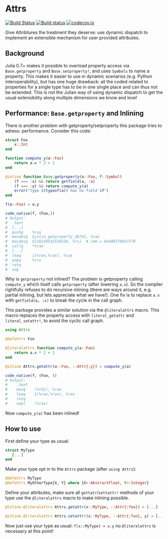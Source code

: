 
# Attrs

[![Build Status](https://travis-ci.org/simonfxr/Attrs.jl.svg?branch=master)](https://travis-ci.org/simonfxr/Attrs.jl)
[![Build status](https://ci.appveyor.com/api/projects/status/02eg0ctefyvpufe9?svg=true)](https://ci.appveyor.com/project/simonfxr/attrs-jl)
[![codecov.io](http://codecov.io/github/simonfxr/Attrs.jl/coverage.svg?branch=master)](http://codecov.io/github/simonfxr/Attrs.jl?branch=master)

Give Attribtures the treatment they deserve: use dynamic dispatch to implement
an extensible mechanism for user provided attributes.

## Background

Julia 0.7+ makes it possible to overload property access via `Base.getproperty`
and `Base.setproperty!`, and uses `Symbols` to name a property. This makes it
easier to use in dynamic scenarios (e.g. Python interoperability), but has one
huge drawback: all the coded related to properties for a single type has to be
in one single place and can thus not be extended. This is not the Julian way of
using dynamic dispatch to get the usual extensibility along multiple dimensions
we know and love!

## Performance: `Base.getproperty` and Inlining

There is another problem with getproperty/setproperty this package tries to adress: performance. Consider this code:

```julia
struct Foo
    x::Int
end

function compute_y(a::Foo)
    return a.x * 2 + 1
end

@inline function Base.getproperty(a::Foo, f::Symbol)
    (f === :x) && return getfield(a, :x)
    (f === :y) && return compute_y(a)
    error("type $(typeof(a)) has no field $f")
end

f(a::Foo) = a.y

code_native(f, (Foo,))
# Output:
#  .text
#  [...]
#  pushq    %rax
#  movabsq  $julia_getproperty_36741, %rax
#  movabsq  $116219542556536, %rsi  # imm = 0x69B3788CCF78
#  callq    *%rax
#  [...]
#  leaq     1(%rax,%rax), %rax
#  popq     %rcx
#  retq
#  nop 
```

Why is `getproperty` not inlined? The problem is getproperty calling `compute_y`
which itself calls `getproperty` (after lowering `a.x`). So the compiler
rightfully refuses to do recursive inlining (there are ways around it, e.g.
partial inlining, but lets appreciate what we have!). One fix is to replace
`a.x` with `getfield(a, :x)` to break the cycle in the call graph. 

This package provides a similar solution via the `@literalattrs` macro. This
macro replaces the property access with `literal_getattr` and
`literal_setattr!`, to avoid the cyclic call graph.

```julia
using Attrs

@defattrs Foo

@literalattrs function compute_y(a::Foo)
    return a.x * 2 + 1
end

@inline Attrs.getattr(a::Foo, ::Attr{:y}) = compute_y(a)

code_native(f, (Foo, ))
# Output:
#    .text
#    movq    (%rdi), %rax
#    leaq    1(%rax,%rax), %rax
#    retq
#    nopl    (%rax)
```

Now `compute_y(a)` has been inlined!

## How to use

First define your type as usual:
```julia
struct MyType
   [...]
end
```

Make your type opt in to the `Attrs` package (after `using Attrs`):
```julia
@defattrs MyType
@defattrs MyOtherType{X, Y} where {X<:AbstractFloat, Y<:Integer}
```

Define your attributes, make sure all `gettatr`/`settattr!` methods of your type
use the `@literalattrs` macro to make inlining possible.
```julia
@inline @literalattrs Attrs.getattr(x::MyType, ::Attr{:foo}) = [...]

@inline @literalattrs Attrs.setattr!(x::MyType, ::Attr{:foo}, y) = [...]
```

Now just use your type as usual: `f(x::MyType) = x.y` no `@literalattrs` is
necessary at this point!

